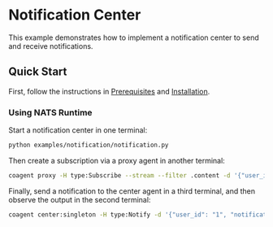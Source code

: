 # Notification Center

This example demonstrates how to implement a notification center to send and receive notifications.


## Quick Start

First, follow the instructions in [Prerequisites](../../README.md#prerequisites) and [Installation](../../README.md#installation).


### Using NATS Runtime

Start a notification center in one terminal:

```bash
python examples/notification/notification.py
```

Then create a subscription via a proxy agent in another terminal:

```bash
coagent proxy -H type:Subscribe --stream --filter .content -d '{"user_id": "1"}'
```

Finally, send a notification to the center agent in a third terminal, and then observe the output in the second terminal:

```bash
coagent center:singleton -H type:Notify -d '{"user_id": "1", "notification": {"type": "created", "content": "Hello, world!"}}'
```

